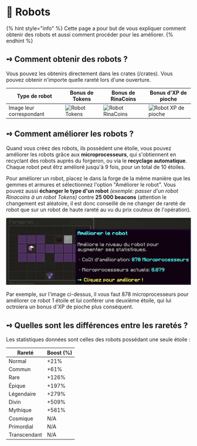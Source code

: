 # 🤖 Robots

{% hint style="info" %}
Cette page a pour but de vous expliquer comment obtenir des robots et aussi comment procéder pour les améliorer.
{% endhint %}

## **➺** Comment obtenir des robots ?

Vous pouvez les obtenirs directement dans les crates (/crates).
Vous pouvez obtenir n'importe quelle rareté lors d'une ouverture.

| Type de robot            | Bonus de Tokens                                        | Bonus de RinaCoins                                     | Bonus d'XP de pioche                                      |
| ------------------------ | ------------------------------------------------------ | ------------------------------------------------------ | --------------------------------------------------------- |
| Image leur correspondant | ![Robot Tokens](../ressources/robots/robot\_token.PNG) | ![Robot RinaCoins](../ressources/robots/robot\_rc.PNG) | ![Robot XP de pioche](../ressources/robots/robot\_xp.PNG) |

## **➺** Comment améliorer les robots ?

Quand vous créez des robots, ils possèdent une étoile, vous pouvez améliorer les robots grâce aux **microprocesseurs**, qui s'obtiennent en recyclant des robots auprès du forgeron, ou via le **recyclage automatique**. Chaque robot peut êtrz amélioré jusqu'à 9 fois, pour un total de 10 étoiles.

Pour améliorer un robot, placez le dans la forge de la même manière que les gemmes et armures et sélectionnez l'option "Améliorer le robot". Vous pouvez aussi **échanger le type d'un robot** *(exemple: passer d'un robot Rinacoins à un robot Tokens)* contre **25 000 beacons** (attention le changement 
est aléatoire, il est donc conseillé de ne changer de rareté de robot que sur un robot de haute rareté au vu du prix couteux de l'opération).

![](../ressources/robots/robots_forge.png)

Par exemple, sur l'image ci-dessus, il vous faut 878 microprocesseurs pour améliorer ce robot 1 étoile et lui conférer une deuxième étoile, qui lui octroiera un bonus d'XP de pioche plus conséquent.

## **➺** Quelles sont les différences entre les raretés ?

Les statistiques données sont celles des robots possédant une seule étoile :

| Rareté       | Boost (%) |
| ------------ | --------- |
| Normal       | +21%      |
| Commun       | +61%      |
| Rare         | +126%     |
| Épique       | +197%     |
| Légendaire   | +279%     |
| Divin        | +509%     |
| Mythique     | +561%     |
| Cosmique     | N/A       |
| Primordial   | N/A       |
| Transcendant | N/A       |
